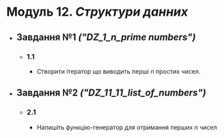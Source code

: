 # Модуль 12. _Структури данних_

- ## Завдання №1 _("DZ_1_n_prime numbers")_
  - ### __1.1__
    - Створити ітератор що виводить перші n простих чисел.
  
- ## Завдання №2 _("DZ_11_11_list_of_numbers")_
  - ### __2.1__ 
    - Напишіть функцію-генератор для отримання перших n чисел
  

    

